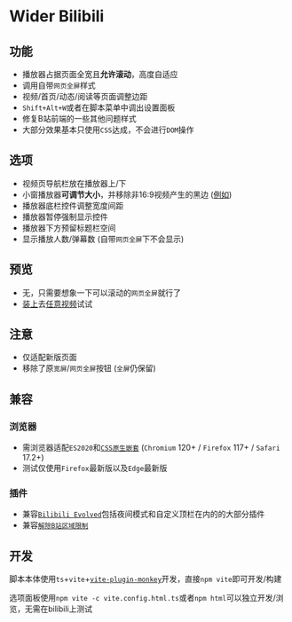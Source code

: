 # Wider Bilibili

## 功能
- 播放器占据页面全宽且**允许滚动**，高度自适应
- 调用自带`网页全屏`样式
- 视频/首页/动态/阅读等页面调整边距
- `Shift+Alt+W`或者在脚本菜单中调出设置面板
- 修复B站前端的一些其他问题样式
- 大部分效果基本只使用`CSS`达成，不会进行`DOM`操作

## 选项
- 视频页导航栏放在播放器上/下
- 小窗播放器**可调节大小**，并移除非16:9视频产生的黑边 ([例如](https://www.bilibili.com/video/BV1uT4y1P7CX/))
- 播放器底栏控件调整宽度间距
- 播放器暂停强制显示控件
- 播放器下方预留标题栏空间
- 显示播放人数/弹幕数 (自带`网页全屏`下不会显示)

## 预览
- 无，只需要想象一下可以滚动的`网页全屏`就行了
- [装上](https://update.greasyfork.org/scripts/474507/Wider%20Bilibili.user.js)去[任意视频](https://www.bilibili.com/video/BV1uT4y1P7CX/)试试

## 注意
- 仅适配新版页面
- 移除了原`宽屏`/`网页全屏`按钮 (`全屏`仍保留)

## 兼容
### 浏览器
- 需浏览器适配`ES2020`和[`CSS原生嵌套`](https://caniuse.com/css-nesting) (`Chromium` 120+ / `Firefox` 117+ / `Safari` 17.2+)
- 测试仅使用`Firefox`最新版以及`Edge`最新版
### 插件
- 兼容[`Bilibili Evolved`](https://github.com/the1812/Bilibili-Evolved)包括夜间模式和自定义顶栏在内的的大部分插件
- 兼容[`解除B站区域限制`](https://greasyfork.org/scripts/25718)

## 开发
脚本本体使用`ts`+`vite`+[`vite-plugin-monkey`](https://github.com/lisonge/vite-plugin-monkey)开发，直接`npm vite`即可开发/构建

选项面板使用`npm vite -c vite.config.html.ts`或者`npm html`可以独立开发/浏览，无需在bilibili上测试
